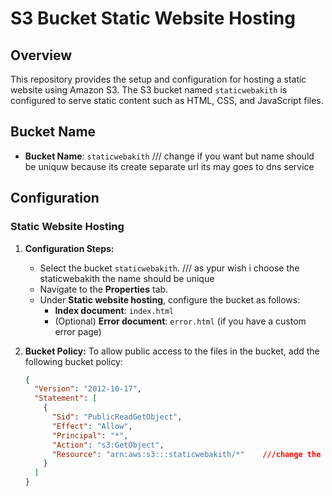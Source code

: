 # S3 Bucket Static Website Hosting

## Overview

This repository provides the setup and configuration for hosting a static website using Amazon S3.
The S3 bucket named `staticwebakith` is configured to serve static content such as HTML, CSS, and JavaScript files.

## Bucket Name

- **Bucket Name**: `staticwebakith`  /// change if you want but name should be uniquw because its create separate url its may goes to dns service

## Configuration

### Static Website Hosting

1. **Configuration Steps:**

   - Select the bucket `staticwebakith`.  /// as ypur wish i choose the staticwebakith the name should be unique
   - Navigate to the **Properties** tab.
   - Under **Static website hosting**, configure the bucket as follows:
     - **Index document**: `index.html`
     - (Optional) **Error document**: `error.html` (if you have a custom error page)

2. **Bucket Policy:**
   To allow public access to the files in the bucket, add the following bucket policy:

   ```json
   {
     "Version": "2012-10-17",
     "Statement": [
       {
         "Sid": "PublicReadGetObject",
         "Effect": "Allow",
         "Principal": "*",
         "Action": "s3:GetObject",
         "Resource": "arn:aws:s3:::staticwebakith/*"    ///change the nam as per the bucket name
       }
     ]
   }

